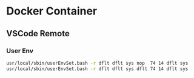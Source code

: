 # Docker Container

## VSCode Remote

### User Env

```bash
usr/local/sbin/userEnvSet.bash -r dflt dflt sys nop  74 14 dflt sys
usr/local/sbin/userEnvSet.bash -r dflt dflt sys dflt 74 14 dflt sys

```
